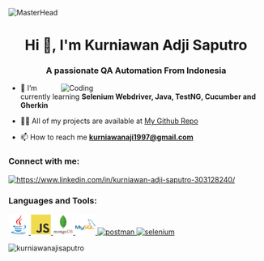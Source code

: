 ![MasterHead](https://static.wixstatic.com/media/54c3a8_20a3ad451dd940e3a8388b2fd47c6b57~mv2.gif)
<h1 align="center">Hi 👋, I'm Kurniawan Adji Saputro</h1>
<h3 align="center">A passionate QA Automation From Indonesia</h3>
<img align="right" alt="Coding" width="400" src="https://cdn.dribbble.com/users/1162077/screenshots/3848914/programmer.gif">

- 🌱 I’m currently learning **Selenium Webdriver, Java, TestNG, Cucumber and Gherkin**

- 👨‍💻 All of my projects are available at [My Github Repo](https://github.com/kurniawanajisaputro?tab=repositories)

- 📫 How to reach me **kurniawanaji1997@gmail.com**

<h3 align="left">Connect with me:</h3>
<p align="left">
<a href="https://www.linkedin.com/in/kurniawan-adji-saputro-303128240/" target="blank"><img align="center" src="https://raw.githubusercontent.com/rahuldkjain/github-profile-readme-generator/master/src/images/icons/Social/linked-in-alt.svg" alt="https://www.linkedin.com/in/kurniawan-adji-saputro-303128240/" height="30" width="40" /></a>
</p>

<h3 align="left">Languages and Tools:</h3>
<p align="left"> <a href="https://www.java.com" target="_blank" rel="noreferrer"> <img src="https://raw.githubusercontent.com/devicons/devicon/master/icons/java/java-original.svg" alt="java" width="40" height="40"/> </a> <a href="https://developer.mozilla.org/en-US/docs/Web/JavaScript" target="_blank" rel="noreferrer"> <img src="https://raw.githubusercontent.com/devicons/devicon/master/icons/javascript/javascript-original.svg" alt="javascript" width="40" height="40"/> </a> <a href="https://www.mongodb.com/" target="_blank" rel="noreferrer"> <img src="https://raw.githubusercontent.com/devicons/devicon/master/icons/mongodb/mongodb-original-wordmark.svg" alt="mongodb" width="40" height="40"/> </a> <a href="https://www.mysql.com/" target="_blank" rel="noreferrer"> <img src="https://raw.githubusercontent.com/devicons/devicon/master/icons/mysql/mysql-original-wordmark.svg" alt="mysql" width="40" height="40"/> </a> <a href="https://postman.com" target="_blank" rel="noreferrer"> <img src="https://www.vectorlogo.zone/logos/getpostman/getpostman-icon.svg" alt="postman" width="40" height="40"/> </a> <a href="https://www.selenium.dev" target="_blank" rel="noreferrer"> <img src="https://raw.githubusercontent.com/detain/svg-logos/780f25886640cef088af994181646db2f6b1a3f8/svg/selenium-logo.svg" alt="selenium" width="40" height="40"/> </a> </p>

<p><img align="center" src="https://github-readme-stats.vercel.app/api/top-langs/?username=kurniawanajisaputro&layout=pie" alt="kurniawanajisaputro" /></p>
